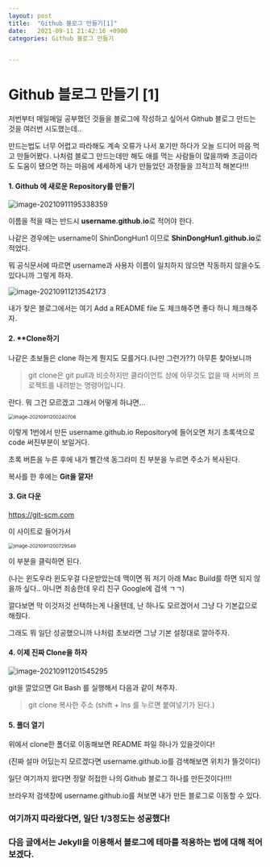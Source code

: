 ```yaml
---
layout: post
title:  "Github 블로그 만들기[1]"
date:   2021-09-11 21:42:16 +0900
categories: Github 블로그 만들기


---
```


# 					                                    **Github 블로그 만들기 [1]**



 저번부터 매일매일 공부했던 것들을 블로그에 작성하고 싶어서 Github 블로그 만드는것을 여러번 시도했는데..

만드는법도 너무 어렵고 따라해도 계속 오류가 나서 포기만 하다가 오늘 드디어 마음 먹고 만들어봤다.
나처럼 블로그 만드는데만 해도 애를 먹는 사람들이 많을까봐 조금이라도 도움이 됐으면 하는 마음에 
세세하게 내가 만들었던 과정들을 끄적끄적 해본다!!!





####  											                                                                      1. Github 에 새로운 Repository를 만들기



![image-20210911195338359](https://raw.githubusercontent.com/ShinDongHun1/image_repo/main/img/image-20210911195338359-16313617584695.png)

이름을 적을 때는 반드시 **username.github.io**로 적어야 한다.  
    
나같은 경우에는 username이 ShinDongHun1 이므로 **ShinDongHun1.github.io**로 적었다.
    
뭐 공식문서에 따르면 username과 사용자 이름이 일치하지 않으면 작동하지 않을수도 있다니까 그렇게 하자.





![image-20210911213542173](https://raw.githubusercontent.com/ShinDongHun1/image_repo/main/img/image-20210911213542173.png)
				

내가 찾은 블로그에서는 여기 Add a README file 도 체크해주면 좋다 하니 체크해주자.





####  		                                                2. **Clone하기



나같은 초보들은 clone 하는게 뭔지도 모를거다.(나만 그런가??) 아무튼 찾아보니까 
    

> git clone은 git pull과 비슷하지만 클라이언트 상에 아무것도 없을 때 서버의 프로젝트를 내려받는 명령어입니다.		



란다. 뭐 그건 모르겠고 그래서 어떻게 하냐면...



<img src="https://raw.githubusercontent.com/ShinDongHun1/image_repo/main/img/image-20210911200240706.png" alt="image-20210911200240706" style="zoom: 67%;" />



이렇게 1번에서 만든 username.github.io Repository에 들어오면 처기 초록색으로 code 써진부분이 보일거다.
    
초록 버튼을 누른 후에 내가 빨간색 동그라미 친 부분을 누르면 주소가 복사된다. 
    
복사를 한 후에는 **Git을 깔자!**  



#### 		                                3. Git 다운

[https://git-scm.com ](https://git-scm.com)

이 사이트로 들어가서

<img src="https://raw.githubusercontent.com/ShinDongHun1/image_repo/main/img/image-20210911200729549.png" alt="image-20210911200729549" style="zoom: 67%;" />

이 부분을 클릭하면 된다. 
    
(나는 윈도우라 윈도우걸 다운받았는데 맥이면 뭐 저기 아래 Mac Build를 하면 되지 않을까 싶다.. 아니면 죄송한데 우리 친구 Google에 검색 ㄱㄱ)

깔다보면 막 이것저것 선택하는게 나올텐데, 난 하나도 모르겠어서 그냥 다 기본값으로 해줬다.
    
그래도 뭐 일단 성공했으니까 나처럼 초보라면 그냥 기본 설정대로 깔아주자.



#### 		                                4. 이제 진짜 Clone을 하자



![image-20210911201545295](https://raw.githubusercontent.com/ShinDongHun1/image_repo/main/img/image-20210911201545295.png)



git을 깔았으면 Git Bash 를 실행해서 다음과 같이 쳐주자. 



>git clone 복사한 주소 (shift + Ins 를 누르면 붙여넣기가 된다.)





#### 		                5. 폴더 열기



위에서 clone한 폴더로 이동해보면 README 파일 하나가 있을것이다!
    
(진짜 설마 어딨는지 모르겠다면 username.github.io를 검색해보면 위치가 뜰것이다)

일단 여기까지 왔다면 정말 허접한 나의  Github 블로그 하나를 만든것이다!!!!
    
브라우저 검색창에 username.github.io를 쳐보면 내가 만든 블로그로 이동할 수 있다.





### 여기까지 따라왔다면, 일단 1/3정도는 성공했다!

### 다음 글에서는 Jekyll을 이용해서 블로그에 테마를 적용하는 법에 대해 적어보겠다.